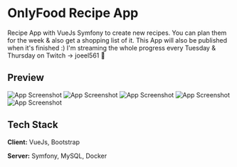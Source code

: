 # OnlyFood Recipe App 

Recipe App with VueJs Symfony to create new recipes. You can plan them for the week & also get a shopping list of it.
This App will also be published when it's finished :) I'm streaming the whole progress every Tuesday & Thursday on Twitch -> joeel561 💜


## Preview

![App Screenshot](https://i2.paste.pics/56eb3acfc0ee7781fc681fe792861f6e.png)
![App Screenshot](https://i2.paste.pics/1fa6834ff067694fee577e9ab676f896.png)
![App Screenshot](https://i2.paste.pics/19ae15bf74aca194b8523d41620065ab.png)
![App Screenshot](https://i2.paste.pics/1f65f80dcd082a1b39b17c6b861c502e.png)
![App Screenshot](https://i2.paste.pics/e16fa461c4e2bec2d229f3b856ca577b.png)


## Tech Stack

**Client:** VueJs, Bootstrap

**Server:** Symfony, MySQL, Docker
